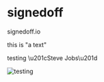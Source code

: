 # signedoff
signedoff.io

this is "a text"

testing \u201cSteve Jobs\u201d

![](http://static02.mediaite.com/geekosystem/uploads/2010/10/true-size-of-africa.jpg "testing")
